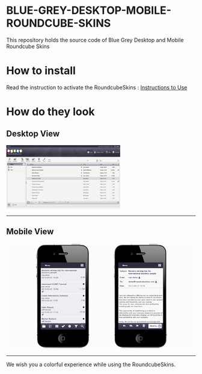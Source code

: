 # BLUE-GREY-DESKTOP-MOBILE-ROUNDCUBE-SKINS
This repository holds the source code of Blue Grey Desktop and Mobile Roundcube Skins

# How to install
Read the instruction to activate the RoundcubeSkins : [Instructions to Use](../../wiki/ACTIVATION)


# How do they look #

## Desktop View ##

![Blue Grey Desktop Roundcube Skins](images/blue_grey_mail.png)

---

## Mobile View ##

![Blue Grey Mobile Roundcube Skins](images/blue_gray.png)

---

We wish you a colorful experience while using the RoundcubeSkins.
